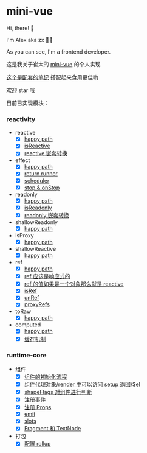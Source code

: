 # mini-vue

Hi, there! 👋

I'm Alex aka zx 👨‍💻

As you can see, I'm a frontend developer.

这是我关于崔大的 [mini-vue](https://github.com/cuixiaorui/mini-vue) 的个人实现

[这个是配套的笔记](https://github.com/zx-projects/mini-vue-docs) 搭配起来食用更佳哟

欢迎 star 哦

目前已实现模块：

### reactivity

- reactive
  - [x] [happy path](https://github.com/zx-projects/mini-vue-docs/blob/main/docs/1.%E5%AE%9E%E7%8E%B0%20effect%20%26%20reactive%20%26%20%E4%BE%9D%E8%B5%96%E6%94%B6%E9%9B%86%20%26%20%E8%A7%A6%E5%8F%91%E4%BE%9D%E8%B5%96.md#21-%E7%BC%96%E5%86%99%E4%B8%80%E4%B8%AA%E5%8D%95%E5%85%83%E6%B5%8B%E8%AF%95)
  - [x] [isReactive](https://github.com/zx-projects/mini-vue-docs/blob/main/docs/6.%20%E5%AE%9E%E7%8E%B0%20isReactive%20%E5%92%8C%20isReadonly.md#1-isreactive-%E6%B5%8B%E8%AF%95%E6%A0%B7%E4%BE%8B)
  - [x] [reactive 嵌套转换](https://github.com/zx-projects/mini-vue-docs/blob/main/docs/7.%20%E5%AE%9E%E7%8E%B0%20reactive%20%E5%92%8C%20readonly%20%E7%9A%84%E5%B5%8C%E5%A5%97%E8%BD%AC%E6%8D%A2.md#1-reactive-%E5%B5%8C%E5%A5%97%E8%BD%AC%E6%8D%A2%E5%8D%95%E5%85%83%E6%B5%8B%E8%AF%95)
- effect
  - [x] [happy path](https://github.com/zx-projects/mini-vue-docs/blob/main/docs/1.%E5%AE%9E%E7%8E%B0%20effect%20%26%20reactive%20%26%20%E4%BE%9D%E8%B5%96%E6%94%B6%E9%9B%86%20%26%20%E8%A7%A6%E5%8F%91%E4%BE%9D%E8%B5%96.md#1-%E7%BC%96%E5%86%99%E5%8D%95%E5%85%83%E6%B5%8B%E8%AF%95)
  - [x] [return runner](https://github.com/zx-projects/mini-vue-docs/blob/main/docs/2.%20%E5%AE%9E%E7%8E%B0%20effect%20%E8%BF%94%E5%9B%9E%20runner.md#1-%E6%B5%8B%E8%AF%95%E6%A0%B7%E4%BE%8B)
  - [x] [scheduler](https://github.com/zx-projects/mini-vue-docs/blob/main/docs/3.%20%E5%AE%9E%E7%8E%B0%20effect%20%E7%9A%84%20scheduler%20%E5%8A%9F%E8%83%BD.md#1-%E6%B5%8B%E8%AF%95%E6%A0%B7%E4%BE%8B)
  - [x] [stop & onStop](https://github.com/zx-projects/mini-vue-docs/blob/main/docs/4.%20%E5%AE%9E%E7%8E%B0%20effect%20%E7%9A%84%20stop%20%E5%8A%9F%E8%83%BD.md#1-stop-%E7%9A%84%E6%B5%8B%E8%AF%95%E6%A0%B7%E4%BE%8B)
- readonly
  - [x] [happy path](https://github.com/zx-projects/mini-vue-docs/blob/main/docs/5.%20%E5%AE%9E%E7%8E%B0%20readonly%20%E5%8A%9F%E8%83%BD.md#1-happy-path-%E5%8D%95%E5%85%83%E6%B5%8B%E8%AF%95)
  - [x] [isReadonly](https://github.com/zx-projects/mini-vue-docs/blob/main/docs/6.%20%E5%AE%9E%E7%8E%B0%20isReactive%20%E5%92%8C%20isReadonly.md#3-isreadonly-%E6%B5%8B%E8%AF%95%E6%A0%B7%E4%BE%8B)
  - [x] [readonly 嵌套转换](https://github.com/zx-projects/mini-vue-docs/blob/main/docs/7.%20%E5%AE%9E%E7%8E%B0%20reactive%20%E5%92%8C%20readonly%20%E7%9A%84%E5%B5%8C%E5%A5%97%E8%BD%AC%E6%8D%A2.md#3-readonly-%E5%B5%8C%E5%A5%97%E6%B5%8B%E8%AF%95%E6%A0%B7%E4%BE%8B)
- shallowReadonly
  - [x] [happy path](https://github.com/zx-projects/mini-vue-docs/blob/main/docs/8.%20%E5%AE%9E%E7%8E%B0%20shallowReadonly.md#1-happy-path-%E6%B5%8B%E8%AF%95%E6%A0%B7%E4%BE%8B)
- isProxy
  - [x] [happy path](https://github.com/zx-projects/mini-vue-docs/blob/main/docs/9.%20%E5%AE%9E%E7%8E%B0%20isProxy.md#1-%E5%8D%95%E6%B5%8B)
- shallowReactive
  - [x] [happy path](https://github.com/zx-projects/mini-vue-docs/blob/main/docs/10.%20%E5%AE%9E%E7%8E%B0%20shallowReactive.md#1-%E5%8D%95%E5%85%83%E6%B5%8B%E8%AF%95)
- ref
  - [x] [happy path](https://github.com/zx-projects/mini-vue-docs/blob/main/docs/11.%20%E5%AE%9E%E7%8E%B0%20ref.md#1-happy-path)
  - [x] [ref 应该是响应式的](https://github.com/zx-projects/mini-vue-docs/blob/main/docs/11.%20%E5%AE%9E%E7%8E%B0%20ref.md#2-ref-%E5%BA%94%E8%AF%A5%E6%98%AF%E5%93%8D%E5%BA%94%E5%BC%8F)
  - [x] [ref 的值如果是一个对象那么就是 reactive](https://github.com/zx-projects/mini-vue-docs/blob/main/docs/11.%20%E5%AE%9E%E7%8E%B0%20ref.md#3-%E5%B5%8C%E5%A5%97-prop-%E5%BA%94%E8%AF%A5%E6%98%AF-reactive-%E7%9A%84)
  - [x] [isRef](https://github.com/zx-projects/mini-vue-docs/blob/main/docs/13.%20%E5%AE%9E%E7%8E%B0%20isRef%20%E5%92%8C%20unRef.md#1-isref)
  - [x] [unRef](https://github.com/zx-projects/mini-vue-docs/blob/main/docs/13.%20%E5%AE%9E%E7%8E%B0%20isRef%20%E5%92%8C%20unRef.md#2-unref)
  - [x] [proxyRefs](https://github.com/zx-projects/mini-vue-docs/blob/main/docs/14.%20%E5%AE%9E%E7%8E%B0%20proxyRefs.md)
- toRaw
  - [x] [happy path](https://github.com/zx-projects/mini-vue-docs/blob/main/docs/12.%20%E5%AE%9E%E7%8E%B0%20toRaw.md#1-happy-path)
- computed
  - [x] [happy path](https://github.com/zx-projects/mini-vue-docs/blob/main/docs/15.%20%E5%AE%9E%E7%8E%B0%20computed.md#1-happy-path)
  - [x] [缓存机制](https://github.com/zx-projects/mini-vue-docs/blob/main/docs/15.%20%E5%AE%9E%E7%8E%B0%20computed.md#2-%E7%BC%93%E5%AD%98%E6%9C%BA%E5%88%B6)

### runtime-core

- 组件
  - [x] [组件的初始化流程](https://github.com/zx-projects/mini-vue-docs/blob/main/docs/16.%20%E7%BB%84%E4%BB%B6%E7%9A%84%E5%88%9D%E5%A7%8B%E5%8C%96%E6%B5%81%E7%A8%8B.md)
  - [x] [组件代理对象/render 中可以访问 setup 返回/\$el](https://github.com/zx-projects/mini-vue-docs/blob/main/docs/18.%20%E7%BB%84%E4%BB%B6%E7%9A%84%E4%BB%A3%E7%90%86%E5%AF%B9%E8%B1%A1.md)
  - [x] [shapeFlags 对组件进行判断](https://github.com/zx-projects/mini-vue-docs/blob/main/docs/19.%20%E5%AE%9E%E7%8E%B0%20shapeFlags.md)
  - [x] [注册事件](https://github.com/zx-projects/mini-vue-docs/blob/main/docs/20.%20%E5%AE%9E%E7%8E%B0%E6%B3%A8%E5%86%8C%E4%BA%8B%E4%BB%B6%E5%8A%9F%E8%83%BD.md)
  - [x] [注册 Props](https://github.com/zx-projects/mini-vue-docs/blob/main/docs/21.%20%E5%AE%9E%E7%8E%B0%E7%BB%84%E4%BB%B6%E7%9A%84%20props%20%E5%8A%9F%E8%83%BD.md)
  - [x] [emit](https://github.com/zx-projects/mini-vue-docs/blob/main/docs/22.%20%E5%AE%9E%E7%8E%B0%E7%BB%84%E4%BB%B6%E7%9A%84%20emit%20%E5%8A%9F%E8%83%BD.md)
  - [x] [slots](https://github.com/zx-projects/mini-vue-docs/blob/main/docs/23.%20%E5%AE%9E%E7%8E%B0%E7%BB%84%E4%BB%B6%E7%9A%84%20slot%20%E5%8A%9F%E8%83%BD.md)
  - [x] [Fragment 和 TextNode](https://github.com/zx-projects/mini-vue-docs/blob/main/docs/24.%20%E5%AE%9E%E7%8E%B0%20Fragment%20%E5%92%8C%20Text%20%E8%8A%82%E7%82%B9.md)
- 打包
  - [x] [配置 rollup](https://github.com/zx-projects/mini-vue-docs/blob/main/docs/17.%20%E9%85%8D%E7%BD%AE%20rollup.md)
